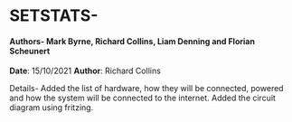 # SETSTATS-
#### Authors- Mark Byrne, Richard Collins, Liam Denning and Florian Scheunert

**Date**: 15/10/2021
**Author**: Richard Collins

Details-
Added the list of hardware, how they will be connected, powered and how the system will be connected to the internet.
Added the circuit diagram using fritzing.
